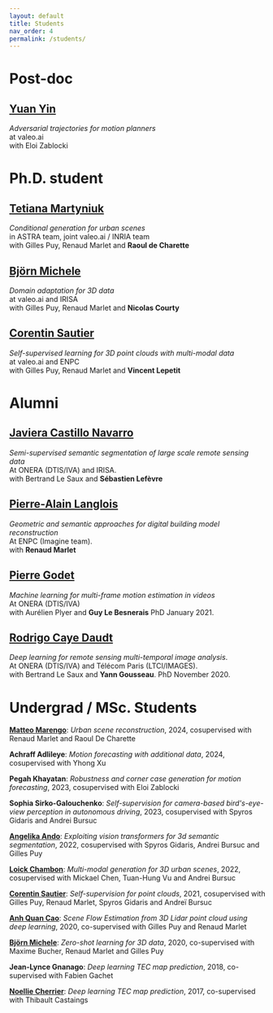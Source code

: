 ```yaml
---
layout: default
title: Students
nav_order: 4
permalink: /students/
---
```


# Post-doc

## [Yuan Yin](https://yuan-yin.github.io/)
*Adversarial trajectories for motion planners* <br/>
at valeo.ai <br/>
with Eloi Zablocki

# Ph.D. student

## [Tetiana Martyniuk](https://scholar.google.com/citations?user=Ur0vgfMAAAAJ&hl=en)
*Conditional generation for urban scenes* <br/>
in ASTRA team, joint valeo.ai / INRIA team <br/>
with Gilles Puy, Renaud Marlet and **Raoul de Charette**

## [Björn Michele](https://www.bjoernmichele.com/)
*Domain adaptation for 3D data* <br/>
at valeo.ai and IRISA <br/>
with Gilles Puy, Renaud Marlet and **Nicolas Courty**

## [Corentin Sautier](https://fr.linkedin.com/in/corentin-sautier-74415917b)
*Self-supervised learning for 3D point clouds with multi-modal data* <br/>
at valeo.ai and ENPC <br/>
with Gilles Puy, Renaud Marlet and **Vincent Lepetit**

# Alumni

## [Javiera Castillo Navarro](https://javicastillo.ml/)
*Semi-supervised semantic segmentation of large scale remote sensing data* <br/>
At ONERA (DTIS/IVA) and IRISA. <br/>
with Bertrand Le Saux and **Sébastien Lefèvre**

## [Pierre-Alain Langlois](http://imagine.enpc.fr/~langloip/index.html?page=CV)
*Geometric and semantic approaches for digital building model reconstruction* <br/>
At ENPC (Imagine team). <br/>
with **Renaud Marlet**

## [Pierre Godet](https://pgodet.github.io/)
*Machine learning for multi-frame motion estimation in videos* <br/>
At ONERA (DTIS/IVA) <br/>
with Aurélien Plyer and **Guy Le Besnerais**
PhD January 2021.

## [Rodrigo Caye Daudt](https://rcdaudt.github.io/)
*Deep learning for remote sensing multi-temporal image analysis*. <br/>
At ONERA (DTIS/IVA) and Télécom Paris (LTCI/IMAGES). <br/>
with Bertrand Le Saux and **Yann Gousseau**.
PhD November 2020.


# Undergrad / MSc. Students

[**Matteo Marengo**](https://www.linkedin.com/in/matteolmarengo/): *Urban scene reconstruction*, 2024, cosupervised with Renaud Marlet and Raoul De Charette

**Achraff Adlileye**: *Motion forecasting with additional data*, 2024, cosupervised with Yhong Xu

**Pegah Khayatan**: *Robustness and corner case generation for motion forecasting*, 2023, cosupervised with Eloi Zablocki

**Sophia Sirko-Galouchenko**: *Self-supervision for camera-based bird's-eye-view perception in autonomous driving*, 2023, cosupervised with Spyros Gidaris and Andrei Bursuc

[**Angelika Ando**](https://scholar.google.com/citations?user=xMNyXlEAAAAJ&hl=en): *Exploiting vision transformers for 3d semantic segmentation*, 2022, cosupervised with Spyros Gidaris, Andrei Bursuc and Gilles Puy

[**Loick Chambon**](https://loickch.github.io/): *Multi-modal generation for 3D urban scenes*, 2022, cosupervised with Mickael Chen, Tuan-Hung Vu and Andrei Bursuc

[**Corentin Sautier**](https://fr.linkedin.com/in/corentin-sautier-74415917b): *Self-supervision for point clouds*, 2021, cosupervised with Gilles Puy, Renaud Marlet, Spyros Gidaris and Andreï Bursuc

[**Anh Quan Cao**](https://anhquancao.github.io/): *Scene Flow Estimation from 3D Lidar point cloud using deep learning*, 2020, co-supervised with Gilles Puy and Renaud Marlet

[**Björn Michele**](https://www.bjoernmichele.com/): *Zero-shot learning for 3D data*, 2020, co-supervised with Maxime Bucher, Renaud Marlet and Gilles Puy

**Jean-Lynce Gnanago**: *Deep learning TEC map prediction*, 2018, co-supervised with Fabien Gachet

[**Noellie Cherrier**](https://scholar.google.com/citations?user=q-1yshoAAAAJ&hl=fr): *Deep learning TEC map prediction*, 2017, co-supervised with Thibault Castaings

